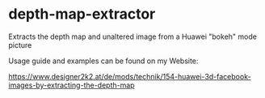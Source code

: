 # depth-map-extractor
Extracts the depth map and unaltered image from a Huawei "bokeh" mode picture

Usage guide and examples can be found on my Website:

https://www.designer2k2.at/de/mods/technik/154-huawei-3d-facebook-images-by-extracting-the-depth-map
